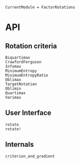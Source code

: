 ```@meta
CurrentModule = FactorRotations
```

# API

## Rotation criteria

```@docs
Biquartimax
CrawfordFerguson
Infomax
MinimumEntropy
MinimumEntropyRatio
Oblimax
TargetRotation
Oblimin
Quartimax
Varimax
```

## User Interface

```@docs
rotate
rotate!
```

## Internals

```@docs
criterion_and_gradient
```

